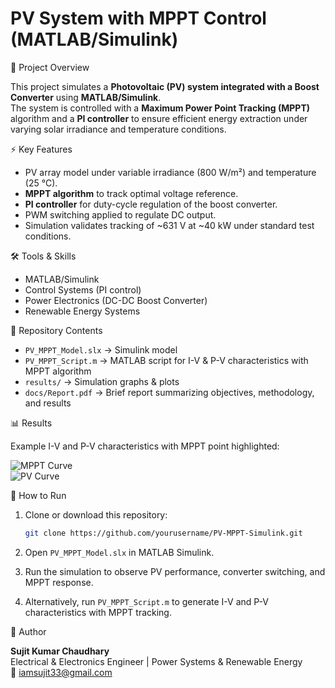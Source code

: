 # PV System with MPPT Control (MATLAB/Simulink)

 📌 Project Overview

This project simulates a **Photovoltaic (PV) system integrated with a
Boost Converter** using **MATLAB/Simulink**.\
The system is controlled with a **Maximum Power Point Tracking (MPPT)**
algorithm and a **PI controller** to ensure efficient energy extraction
under varying solar irradiance and temperature conditions.

⚡ Key Features

-   PV array model under variable irradiance (800 W/m²) and temperature
    (25 °C).
-   **MPPT algorithm** to track optimal voltage reference.
-   **PI controller** for duty-cycle regulation of the boost converter.
-   PWM switching applied to regulate DC output.
-   Simulation validates tracking of \~631 V at \~40 kW under standard
    test conditions.

🛠 Tools & Skills

-   MATLAB/Simulink
-   Control Systems (PI control)
-   Power Electronics (DC-DC Boost Converter)
-   Renewable Energy Systems

📂 Repository Contents

-   `PV_MPPT_Model.slx` → Simulink model
-   `PV_MPPT_Script.m` → MATLAB script for I-V & P-V characteristics
    with MPPT algorithm
-   `results/` → Simulation graphs & plots
-   `docs/Report.pdf` → Brief report summarizing objectives,
    methodology, and results

📊 Results

Example I-V and P-V characteristics with MPPT point highlighted:

![MPPT Curve](pv-mppt-simulink/MPPT_Tracking.jpg)\
![PV Curve](pv-mppt-simulink/PV_IV_Plot.png)

🚀 How to Run

1.  Clone or download this repository:

    ``` bash
    git clone https://github.com/yourusername/PV-MPPT-Simulink.git
    ```

2.  Open `PV_MPPT_Model.slx` in MATLAB Simulink.

3.  Run the simulation to observe PV performance, converter switching,
    and MPPT response.


4.  Alternatively, run `PV_MPPT_Script.m` to generate I-V and P-V
    characteristics with MPPT tracking.

📌 Author

**Sujit Kumar Chaudhary**\
Electrical & Electronics Engineer \| 
Power Systems & Renewable Energy\
📧 iamsujit33@gmail.com
